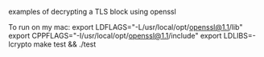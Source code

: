 examples of decrypting a TLS block using openssl

To run on my mac:
  export LDFLAGS="-L/usr/local/opt/openssl@1.1/lib"
  export CPPFLAGS="-I/usr/local/opt/openssl@1.1/include"
  export LDLIBS=-lcrypto
  make test && ./test
